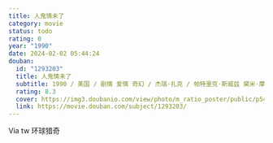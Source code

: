 ```yaml
---
title: 人鬼情未了
category: movie
status: todo
rating: 0
year: "1990"
date: 2024-02-02 05:44:24
douban:
  id: "1293203"
  title: 人鬼情未了
  subtitle: 1990 / 美国 / 剧情 爱情 奇幻 / 杰瑞·扎克 / 帕特里克·斯威兹 黛米·摩尔
  rating: 8.3
  cover: https://img3.doubanio.com/view/photo/m_ratio_poster/public/p544574893.jpg
  link: https://movie.douban.com/subject/1293203/
---
```


Via tw 环球猎奇
